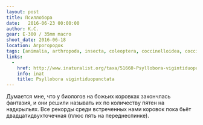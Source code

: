 ```yaml
---
layout: post
title: Псиллобора
date:   2016-06-23 00:00:00
author: К.С.
gear: E-300 / 35mm macro
shoot_date: 2016-06-18
location: Агрогородок
tags: [animalia, arthropoda, insecta, coleoptera, coccinelloidea, coccinellidae, psyllobora]
links:
  -
    href: http://www.inaturalist.org/taxa/51660-Psyllobora-vigintiduopunctata
    info: inat
    title: Psyllobora vigintiduopunctata
---
```


Думается мне, что у биологов на божьих коровках закончлась фантазия, и они решили называть их по количеству пятен на надкрыльях. Все рекорды среди встреченных нами коровок пока бьёт двадцатидвухточечная (плюс пять на переднеспинке).
